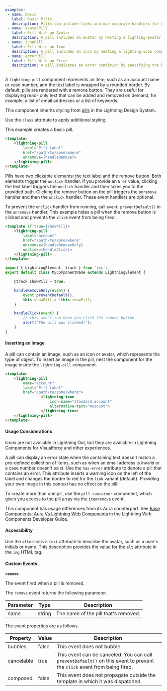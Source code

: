 ```yaml
---
examples:
 - name: basic
   label: Basic Pills
   description: Pills can include links and use separate handlers for clicks on the label text and the remove button (X).
 - name: avatarPill
   label: Pill With an Avatar
   description: A pill includes an avatar by nesting a lighting-avatar component.
 - name: iconPill
   label: Pill With an Icon
   description: A pill includes an icon by nesting a lighting-icon component.
 - name: errorPill
   label: Pill With an Error
   description: A pill indicates an error condition by specifying the has-error attribute.
---
```

A `lightning-pill` component represents an item, such as an account name or
case number, and the text label is wrapped by a rounded border. By default,
pills are rendered with a remove button. They are useful for displaying read-
only text that can be added and removed on demand, for example, a list of
email addresses or a list of keywords.

This component inherits styling from
[pills](https://www.lightningdesignsystem.com/components/pills) in the
Lightning Design System.

Use the `class` attribute to apply additional styling.

This example creates a basic pill.

```html
<template>
    <lightning-pill
        label="Pill Label"
        href="/path/to/some/where"
        onremove={handleRemove}>
    </lightning-pill>
</template>
```

Pills have two clickable elements: the text label and the remove button. Both
elements trigger the `onclick` handler. If you provide an `href` value,
clicking the text label triggers the `onclick` handler and then takes you to
the provided path. Clicking the remove button on the pill triggers the
`onremove` handler and then the `onclick` handler. These event handlers are
optional.

To prevent the `onclick` handler from running, call `event.preventDefault()`
in the `onremove` handler. This example hides a pill when the remove button is clicked
and prevents the `click` event from being fired.

```html
<template if:true={showPill}>
    <lightning-pill
        label="account"
        href="/path/to/some/where"
        onremove={handleRemoveOnly}
        onclick={handleClick}>
    </lightning-pill>
</template>
```


```javascript
import { LightningElement, track } from 'lwc';
export default class MyComponentName extends LightningElement {

    @track showPill = true;

    handleRemoveOnly(event) {
        event.preventDefault();
        this.showPill = !this.showPill;
    }

    handleClick(event) {
        // this won't run when you click the remove button
        alert('The pill was clicked!');
    }
}
```

#### Inserting an Image

A pill can contain an image, such as an icon or avatar, which represents the
type of object. To insert an image in the pill, nest the component for the
image inside the `lightning-pill` component.

```html
<template>
    <lightning-pill
        name="account"
        label="Pill Label"
        href="/path/to/some/where">
                <lightning-icon
                    icon-name="standard:account"
                    alternative-text="Account">
                </lightning-icon>
    </lightning-pill>
</template>
```

#### Usage Considerations

Icons are not available in Lightning Out, but they are available in Lightning Components for Visualforce and other experiences.

A pill can display an error state when the containing text doesn't match a
pre-defined collection of items, such as when an email address is invalid or a
case number doesn't exist. Use the `has-error` attribute to denote a pill that
contains an error. This attribute inserts a warning icon on the left
of the label and changes the border to red for the `link` variant (default). Providing your own image in this context
has no effect on the pill.

To create more than one pill, use the `pill-container` component, which gives you access
to the pill array via the `itemremove` event.

This component has usage differences from its Aura counterpart. See [Base Components: Aura Vs Lightning Web Components](docs/component-library/documentation/lwc/lwc.migrate_map_aura_lwc_components) in the Lightning Web Components Developer Guide.

#### Accessibility

Use the `alternative-text` attribute to describe the avatar, such as a user's
initials or name. This description provides the value for the `alt` attribute
in the `img` HTML tag.

#### Custom Events

**`remove`**

The event fired when a pill is removed.

The `remove` event returns the following parameter.

Parameter|Type|Description
-----|-----|----------
name|string|The name of the pill that's removed.

The event properties are as follows.

Property|Value|Description
-----|-----|----------
bubbles|false|This event does not bubble.
cancelable|true|This event can be canceled. You can call `preventDefault()` on this event to prevent the `click` event from being fired.
composed|false|This event does not propagate outside the template in which it was dispatched.
